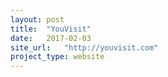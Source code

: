 ```yaml
---
layout: post
title:  "YouVisit"
date:   2017-02-03
site_url:   "http://youvisit.com"
project_type: website
---
```

